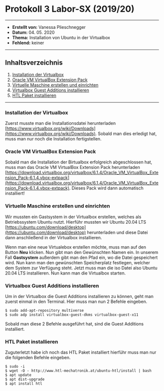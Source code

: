 # Protokoll 3 Labor-SX (2019/20)

------------------------------------------------------------

* **Erstellt von:** Vanessa Plieschnegger
* **Datum:** 04. 05. 2020
* **Thema:** Installation von Ubuntu in der Virtualbox
* **Fehlend:** keiner

------------------------------------------------------------

## Inhaltsverzeichnis
1. [Installation der Virtualbox](#instalaltion-der-virtualbox)
2. [Oracle VM VirtualBox Extension Pack](#oracle-vm-virtualbox-extension-pack)
3. [Virtuelle Maschine erstellen und einrichten](#virtuelle-maschine-erstellen-und-einrichten)
4. [Virtualbox Guest Additions installieren](#virtualbox-guest-additions-installieren)
5. [HTL Paket installieren](#htl-paket-installieren)

------------------------------------------------------------

### Installation der Virtualbox
Zuerst musste man die Installationsdatei herunterladen [https://www.virtualbox.org/wiki/Downloads](https://www.virtualbox.org/wiki/Downloads).
Sobald man dies erledigt hat, muss man nur noch die Installation fertigstellen.

### Oracle VM VirtualBox Extension Pack
Sobald man die Installation der Birtualbox erfolgreich abgeschlossen hat, muss man das Oracle VM VirtualBox Extension Pack herunterladen [https://download.virtualbox.org/virtualbox/6.1.4/Oracle_VM_VirtualBox_Extension_Pack-6.1.4.vbox-extpack](https://download.virtualbox.org/virtualbox/6.1.4/Oracle_VM_VirtualBox_Extension_Pack-6.1.4.vbox-extpack).
Dieses Pack wird dann automatisch installiert!

### Virtuelle Maschine erstellen und einrichten
Wir mussten ein Gastsystem in der Virtualbox erstellen, welches als Betriebssystem Ubuntu nutzt. Hierführ mussten wir Ubuntu 20.04 LTS [https://ubuntu.com/download/desktop](https://ubuntu.com/download/desktop)
herunterladen und diese Datei dann anschließend in der Virtualbox installieren.

Wenn man eine neue Virtualebox erstellen möchte, muss man auf den Button **Neu** klicken.
Nun gibt man den Gewünschten Namen ein. In unserem Fall **Gastsystem** außerdem gibt man den Pfad ein, wo die Datei gespeichert wird.
Nun kann man den gewünschten Speicherplatz festlegen, welcher dem System zur Verfügung steht.
Jetzt muss man die iso Datei also Ubuntu 20.04 LTS installieren.
Nun kann man die Virtualbox starten.

### Virtualbox Guest Additions installieren
Um in der Virtualbox die Guest Additions installieren zu können, geht man zuerst einmal in den Terminal. Hier muss man nun 2 Befehle eingeben.
```
$ sudo add-apt-repository multiverse
$ sudo adp install virtualbox-guest-dkms virtualbox-guest-x11
```
Sobald man diese 2 Befehle ausgeführt hat, sind die Guest Additions installiert.

### HTL Paket installieren
Zuguterletzt habe ich noch das HTL Paket installiert hierführ muss man nur die folgenden Befehle eingeben.
```
$ sudo -i
$ wget -O - http://www.htl-mechatronik.at/ubuntu-htl/install | bash 
$ apt update
$ apt dist-upgrade
$ apt install htl
```
